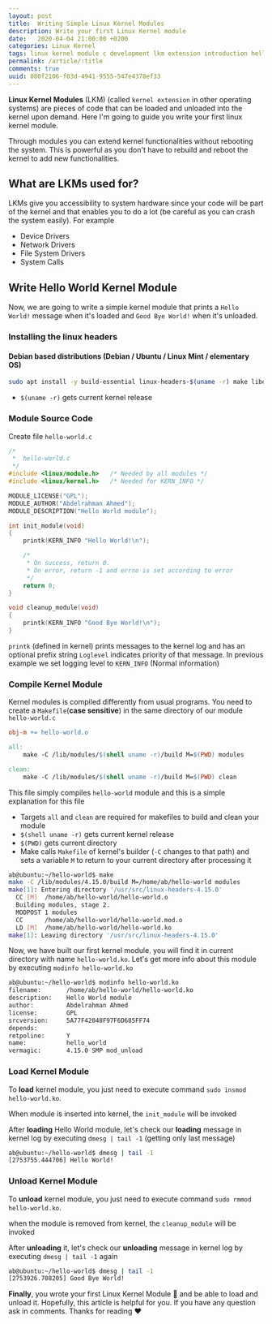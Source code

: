 ```yaml
---
layout: post
title:  Writing Simple Linux Kernel Modules
description: Write your first Linux Kernel module
date:   2020-04-04 21:00:00 +0200
categories: Linux Kernel
tags: linux kernel module c development lkm extension introduction hello world ubuntu headers make ko rmmod insmod modinfo debian mint
permalink: /article/:title
comments: true
uuid: 080f2106-f03d-4941-9555-547e4378ef33
---
```

**Linux Kernel Modules** (LKM) (called `kernel extension` in other operating systems) are pieces of code that can be loaded and unloaded into the kernel upon demand. Here I'm going to guide you write your first linux kernel module. 

Through modules you can extend kernel functionalities without rebooting the system. This is powerful as you don't have to rebuild and reboot the kernel to add new functionalities.

## What are LKMs used for?
LKMs give you accessibility to system hardware since your code will be part of the kernel and that enables you to do a lot (be careful as you can crash the system easily). For example
 - Device Drivers
 - Network Drivers
 - File System Drivers
 - System Calls

## Write Hello World Kernel Module
Now, we are going to write a simple kernel module that prints a `Hello World!` message when it's loaded and `Good Bye World!` when it's unloaded.

### Installing the linux headers

#### Debian based distributions (Debian / Ubuntu / Linux Mint / elementary OS)
```bash
sudo apt install -y build-essential linux-headers-$(uname -r) make libelf-dev
```
- `$(uname -r)` gets current kernel release

### Module Source Code

Create file `hello-world.c`
```c
/*  
 *  hello-world.c
 */
#include <linux/module.h>	/* Needed by all modules */
#include <linux/kernel.h>	/* Needed for KERN_INFO */

MODULE_LICENSE("GPL");
MODULE_AUTHOR("Abdelrahman Ahmed");
MODULE_DESCRIPTION("Hello World module");

int init_module(void)
{
	printk(KERN_INFO "Hello World!\n");

	/* 
	 * On success, return 0.
	 * On error, return -1 and errno is set according to error
	 */
	return 0;
}

void cleanup_module(void)
{
	printk(KERN_INFO "Good Bye World!\n");
}
```
`printk` (defined in kernel) prints messages to the kernel log and has an optional prefix string `Loglevel` indicates priority of that message. In previous example we set logging level to `KERN_INFO` (Normal information)

### Compile Kernel Module
Kernel modules is compiled differently from usual programs. You need to create a `Makefile`(**case sensitive**) in the same directory of our module `hello-world.c`

```makefile
obj-m += hello-world.o

all:
	make -C /lib/modules/$(shell uname -r)/build M=$(PWD) modules

clean:
	make -C /lib/modules/$(shell uname -r)/build M=$(PWD) clean
```

This file simply compiles `hello-world` module and this is a simple explanation for this file
- Targets `all` and `clean` are required for makefiles to build and clean your module
- `$(shell uname -r)` gets current kernel release
- `$(PWD)` gets current directory
- Make calls `Makefile` of kernel's builder (`-C` changes to that path) and sets a variable `M` to return to your current directory after processing it

```bash
ab@ubuntu:~/hello-world$ make 
make -C /lib/modules/4.15.0/build M=/home/ab/hello-world modules
make[1]: Entering directory '/usr/src/linux-headers-4.15.0'
  CC [M]  /home/ab/hello-world/hello-world.o
  Building modules, stage 2.
  MODPOST 1 modules
  CC      /home/ab/hello-world/hello-world.mod.o
  LD [M]  /home/ab/hello-world/hello-world.ko
make[1]: Leaving directory '/usr/src/linux-headers-4.15.0'
```

Now, we have built our first kernel module. you will find it in current directory with name `hello-world.ko`. Let's get more info about this module by executing `modinfo hello-world.ko`
```bash
ab@ubuntu:~/hello-world$ modinfo hello-world.ko
filename:       /home/ab/hello-world/hello-world.ko
description:    Hello World module
author:         Abdelrahman Ahmed
license:        GPL
srcversion:     5A77F42048F97F6D685FF74
depends:        
retpoline:      Y
name:           hello_world
vermagic:       4.15.0 SMP mod_unload 
```

### Load Kernel Module

To **load** kernel module, you just need to execute command `sudo insmod hello-world.ko`. 

When module is inserted into kernel, the `init_module` will be invoked

After **loading** Hello World module, let's check our **loading** message in kernel log by executing `dmesg | tail -1` (getting only last message)
```bash
ab@ubuntu:~/hello-world$ dmesg | tail -1
[2753755.444706] Hello World!
```

### Unload Kernel Module

To **unload** kernel module, you just need to execute command `sudo rmmod hello-world.ko`. 

when the module is removed from kernel, the `cleanup_module` will be invoked

After **unloading** it, let's check our **unloading** message in kernel log by executing `dmesg | tail -1` again
```bash
ab@ubuntu:~/hello-world$ dmesg | tail -1
[2753926.708205] Good Bye World!
```

**Finally**, you wrote your first Linux Kernel Module :tada: and be able to load and unload it. Hopefully, this article is helpful for you. If you have any question ask in comments. Thanks for reading :heart:

